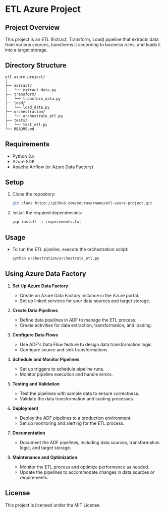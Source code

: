 # ETL Azure Project

## Project Overview
This project is an ETL (Extract, Transform, Load) pipeline that extracts data from various sources, transforms it according to business rules, and loads it into a target storage.

## Directory Structure
```
etl-azure-project/
│
├── extract/
│   └── extract_data.py
├── transform/
│   └── transform_data.py
├── load/
│   └── load_data.py
├── orchestration/
│   └── orchestrate_etl.py
├── tests/
│   └── test_etl.py
└── README.md
```

## Requirements
- Python 3.x
- Azure SDK
- Apache Airflow (or Azure Data Factory)

## Setup
1. Clone the repository:
   ```bash
   git clone https://github.com/yourusername/etl-azure-project.git
   ```
2. Install the required dependencies:
   ```bash
   pip install -r requirements.txt
   ```

## Usage
- To run the ETL pipeline, execute the orchestration script:
  ```bash
  python orchestration/orchestrate_etl.py
  ```

## Using Azure Data Factory
1. **Set Up Azure Data Factory**
   - Create an Azure Data Factory instance in the Azure portal.
   - Set up linked services for your data sources and target storage.

2. **Create Data Pipelines**
   - Define data pipelines in ADF to manage the ETL process.
   - Create activities for data extraction, transformation, and loading.

3. **Configure Data Flows**
   - Use ADF's Data Flow feature to design data transformation logic.
   - Configure source and sink transformations.

4. **Schedule and Monitor Pipelines**
   - Set up triggers to schedule pipeline runs.
   - Monitor pipeline execution and handle errors.

5. **Testing and Validation**
   - Test the pipelines with sample data to ensure correctness.
   - Validate the data transformation and loading processes.

6. **Deployment**
   - Deploy the ADF pipelines to a production environment.
   - Set up monitoring and alerting for the ETL process.

7. **Documentation**
   - Document the ADF pipelines, including data sources, transformation logic, and target storage.

8. **Maintenance and Optimization**
   - Monitor the ETL process and optimize performance as needed.
   - Update the pipelines to accommodate changes in data sources or requirements.

## License
This project is licensed under the MIT License.
